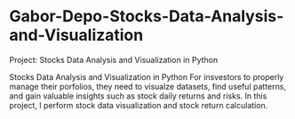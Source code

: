 # Gabor-Depo-Stocks-Data-Analysis-and-Visualization
Project: Stocks Data Analysis and Visualization in Python

Stocks Data Analysis and Visualization in Python
For insvestors to properly manage their porfolios, they need to visualze datasets, find useful patterns, and gain valuable insights such as stock daily returns and risks.
In this project, I perform stock data visualization and stock return calculation.
